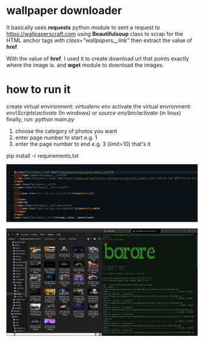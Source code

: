 # wallpaper downloader

It basically uses __requests__ python module to sent a request to <https://wallpaperscraft.com>
using  __Beautifulsoup__ class to scrap for the HTML anchor tags with *class="wallpapers__link"* then
extract the value of __href__

With the value of __href__. I used it to create download url that points exactly where the image is.
and __wget__ module to download the images.

# how to run it
create virtual environment: *virtualenv env*
activate the virtual envronment: *env\Scripts\activate* (In windows) or *source env/bin/activate* (in linux)
finally, run: *python main.py*

1. choose the category of photos you want
2. enter page number to start e.g. 1 
3. enter the page number to end e.g. 3 (limit=10)
that's it


pip install -r requirements.txt

![How the anchor is describe on the website](/img/anchor_tag.png)

![code in](/img/Screensho.png)


